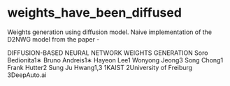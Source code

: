 # weights_have_been_diffused
Weights generation using diffusion model. Naive implementation of the D2NWG model from the paper - 

DIFFUSION-BASED NEURAL NETWORK WEIGHTS
GENERATION
Soro Bedionita1∗ Bruno Andreis1∗ Hayeon Lee1 Wonyong Jeong3 Song Chong1
Frank Hutter2 Sung Ju Hwang1,3
1KAIST 2University of Freiburg 3DeepAuto.ai
